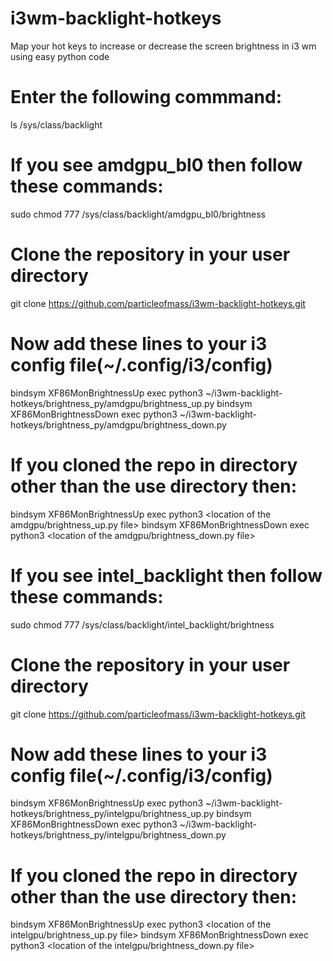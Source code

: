 # i3wm-backlight-hotkeys
Map your hot keys to increase or decrease the screen brightness in i3 wm using easy python code

# Enter the following commmand:
ls /sys/class/backlight

# If you see amdgpu_bl0 then follow these commands:
sudo chmod 777 /sys/class/backlight/amdgpu_bl0/brightness
# Clone the repository in your user directory
git clone https://github.com/particleofmass/i3wm-backlight-hotkeys.git
# Now add these lines to your i3 config file(~/.config/i3/config)
bindsym XF86MonBrightnessUp exec python3 ~/i3wm-backlight-hotkeys/brightness_py/amdgpu/brightness_up.py
bindsym XF86MonBrightnessDown exec python3 ~/i3wm-backlight-hotkeys/brightness_py/amdgpu/brightness_down.py
# If you cloned the repo in directory other than the use directory then:
bindsym XF86MonBrightnessUp exec python3 <location of the amdgpu/brightness_up.py file>
bindsym XF86MonBrightnessDown exec python3 <location of the amdgpu/brightness_down.py file>

# If you see intel_backlight then follow these commands:
sudo chmod 777 /sys/class/backlight/intel_backlight/brightness
# Clone the repository in your user directory
git clone https://github.com/particleofmass/i3wm-backlight-hotkeys.git
# Now add these lines to your i3 config file(~/.config/i3/config)
bindsym XF86MonBrightnessUp exec python3 ~/i3wm-backlight-hotkeys/brightness_py/intelgpu/brightness_up.py
bindsym XF86MonBrightnessDown exec python3 ~/i3wm-backlight-hotkeys/brightness_py/intelgpu/brightness_down.py
# If you cloned the repo in directory other than the use directory then:
bindsym XF86MonBrightnessUp exec python3 <location of the intelgpu/brightness_up.py file>
bindsym XF86MonBrightnessDown exec python3 <location of the intelgpu/brightness_down.py file>
